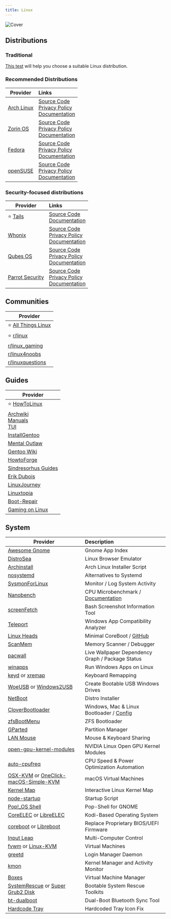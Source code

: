 ```yaml
---
title: Linux
---
```


![Cover](../../assets/linux.png)

## Distributions

### Traditional

[This test](https://distrochooser.de/) will help you choose a suitable Linux distribution.

### Recommended Distributions

| Provider | Links |
| --- | :-- |
| [Arch Linux](https://archlinux.org/) | [Source Code](https://gitlab.archlinux.org/archlinux)<br/>[Privacy Policy](https://terms.archlinux.org/docs/privacy-policy/)<br/>[Documentation](https://wiki.archlinux.org/)
| [Zorin OS](https://zorin.com/os/) | [Source Code](https://github.com/ZorinOS)<br/>[Privacy Policy](https://zorin.com/legal/privacy/)<br/>[Documentation](https://help.zorin.com/)
| [Fedora](https://fedoraproject.org/workstation) | [Source Code](https://gitlab.com/fedora)<br/>[Privacy Policy](https://docs.fedoraproject.org/en-US/legal/privacy/)<br/>[Documentation](https://docs.fedoraproject.org/en-US/docs/)
| [openSUSE](https://get.opensuse.org/desktop/) | [Source Code](https://github.com/openSUSE)<br/>[Privacy Policy](https://en.opensuse.org/Terms_of_site#Privacy_policy)<br/>[Documentation](https://doc.opensuse.org/)

### Security-focused distributions

| Provider | Links |
| --- | :-- |
| :star: [Tails](https://tails.net/) | [Source Code](https://gitlab.tails.boum.org/tails/tails)<br/>[Documentation](https://tails.net/doc/)
| [Whonix](https://whonix.org/) | [Source Code](https://github.com/Whonix)<br/>[Privacy Policy](https://www.whonix.org/wiki/Privacy_Policy)<br/>[Documentation](https://www.whonix.org/wiki/Documentation)
| [Qubes OS](https://qubes-os.org/) | [Source Code](https://github.com/QubesOS)<br/>[Privacy Policy](https://www.qubes-os.org/privacy/)<br/>[Documentation](https://www.qubes-os.org/doc/)
| [Parrot Security](https://www.parrotsec.org/) | [Source Code](https://github.com/ParrotSec)<br/>[Privacy Policy](https://www.parrotsec.org/privacy/)<br/>[Documentation](https://www.parrotsec.org/docs/)

## Communities

| Provider |
| --- |
| :star: [All Things Linux](https://atl.wiki/) |
| :star: [r/linux](https://www.reddit.com/r/linux/) |
| [r/linux_gaming](https://www.reddit.com/r/linux_gaming/) |
| [r/linux4noobs](https://www.reddit.com/r/linux4noobs/) |
| [r/linuxquestions](https://www.reddit.com/r/linux4noobs/) |

## Guides

| Provider |
| --- |
| :star: [HowToLinux](https://howtolinux.vercel.app) |
| [Archwiki](https://wiki.archlinux.org/)<br/>[Manuals](https://man.archlinux.org/)<br/>[TUI](https://codeberg.org/theooo/mantra.py) |
| [InstallGentoo](https://wiki.installgentoo.com/) |
| [Mental Outlaw](https://www.youtube.com/channel/UC7YOGHUfC1Tb6E4pudI9STA) |
| [Gentoo Wiki](https://wiki.gentoo.org/wiki/Main_Page) |
| [HowtoForge](https://www.howtoforge.com/) |
| [Sindresorhus Guides](https://github.com/sindresorhus/guides) |
| [Erik Dubois](https://www.youtube.com/c/ErikDubois) |
| [LinuxJourney](https://linuxjourney.com/) |
| [Linuxtopia](https://www.linuxtopia.org/) |
| [Boot-Repair](https://help.ubuntu.com/community/Boot-Repair) |
| [Gaming on Linux](https://linux-gaming.kwindu.eu/index.php?title=Main_Page) |

## System

| Provider | Description
| --- | :-- |
| [Awesome Gnome](https://github.com/Kazhnuz/awesome-gnome) | Gnome App Index
| [DistroSea](https://distrosea.com/) | Linux Browser Emulator
| [Archinstall](https://github.com/archlinux/archinstall) | Arch Linux Installer Script
| [nosystemd](https://nosystemd.org/) | Alternatives to Systemd
| [SysmonForLinux](https://github.com/Sysinternals/SysmonForLinux) | Monitor / Log System Activity
| [Nanobench](https://github.com/andreas-abel/nanoBench) | CPU Microbenchmark / [Documentation](https://nanobench.ankerl.com/)
| [screenFetch](https://github.com/KittyKatt/screenFetch) | Bash Screenshot Information Tool
| [Teleport](https://teleportsite.pages.dev/) | Windows App Compatibility Analyzer
| [Linux Heads](https://osresearch.net/) | Minimal CoreBoot / [GitHub](https://github.com/osresearch/heads)
| [ScanMem](https://github.com/scanmem/scanmem) | Memory Scanner / Debugger
| [pacwall](https://github.com/Kharacternyk/pacwall) | Live Wallpaper Dependency Graph / Package Status
| [winapps](https://github.com/Fmstrat/winapps) | Run Windows Apps on Linux
| [keyd](https://github.com/rvaiya/keyd) or [xremap](https://github.com/k0kubun/xremap) | Keyboard Remapping
| [WoeUSB](https://github.com/WoeUSB/WoeUSB) or [Windows2USB](https://github.com/ValdikSS/windows2usb) | Create Bootable USB Windows Drives
| [NetBoot](https://netboot.xyz/) | Distro Installer
| [CloverBootloader](https://github.com/CloverHackyColor/CloverBootloader/) | Windows, Mac & Linux Bootloader / [Config](https://mackie100projects.altervista.org/)
| [zfsBootMenu](https://docs.zfsbootmenu.org/) | ZFS Bootloader
| [GParted](https://gparted.org/) | Partition Manager
| [LAN Mouse](https://github.com/feschber/lan-mouse) | Mouse & Keyboard Sharing
| [open-gpu-kernel-modules](https://github.com/NVIDIA/open-gpu-kernel-modules) | NVIDIA Linux Open GPU Kernel Modules
| [auto-cpufreq](https://github.com/AdnanHodzic/auto-cpufreq) | CPU Speed & Power Optimization Automation
| [OSX-KVM](https://github.com/kholia/OSX-KVM) or [OneClick-macOS-Simple-KVM](https://notAperson535.github.io/OneClick-macOS-Simple-KVM) | macOS Virtual Machines
| [Kernel Map](https://makelinux.github.io/kernel/map/) | Interactive Linux Kernel Map
| [node-startup](https://github.com/ralyodio/node-startup) | Startup Script
| [Pop!_OS Shell](https://github.com/pop-os/shell) | Pop-Shell for GNOME
| [CoreELEC](https://github.com/CoreELEC/CoreELEC) or [LibreELEC](https://libreelec.tv/) | Kodi-Based Operating System
| [coreboot](https://coreboot.org/) or [Libreboot](https://libreboot.org/) | Replace Proprietary BIOS/UEFI Firmware
| [Input Leap](https://github.com/input-leap/input-leap) | Multi-Computer Control
| [fvwm](https://www.fvwm.org/) or [Linux-KVM](https://www.linux-kvm.org/page/Downloads) | Virtual Machines
| [greetd](https://sr.ht/~kennylevinsen/greetd/) | Login Manager Daemon
| [kmon](https://kmon.cli.rs/) | Kernel Manager and Activity Monitor
| [Boxes](https://wiki.gnome.org/Apps/Boxes) | Virtual Machine Manager
| [SystemRescue](https://www.system-rescue.org/) or [Super Grub2 Disk](https://www.supergrubdisk.org/super-grub2-disk/) | Bootable System Rescue Toolkits
| [bt-dualboot](https://github.com/x2es/bt-dualboot) | Dual-Boot Bluetooth Sync Tool
| [Hardcode Tray](https://github.com/bilelmoussaoui/Hardcode-Tray) | Hardcoded Tray Icon Fix
